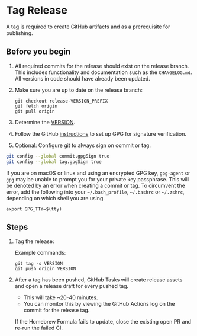 # Tag Release

A tag is required to create GitHub artifacts and as a prerequisite for publishing.

## Before you begin

1. All required commits for the release should exist on the release branch. This includes functionality and documentation such as the `CHANGELOG.md`. All versions in code should have already been updated.

2. Make sure you are up to date on the release branch:

   ``` 
   git checkout release-VERSION_PREFIX
   git fetch origin 
   git pull origin 
   ```

3. Determine the [VERSION](concepts/version.md).

4. Follow the GitHub [instructions](https://docs.github.com/en/authentication/managing-commit-signature-verification) to set up GPG for signature verification.

5. Optional: Configure git to always sign on commit or tag.

```bash
git config --global commit.gpgSign true
git config --global tag.gpgSign true
```

If you are on macOS or linux and using an encrypted GPG key, `gpg-agent` or `gpg` may be unable
to prompt you for your private key passphrase. This will be denoted by an error
when creating a commit or tag. To circumvent the error, add the following into
your `~/.bash_profile`, `~/.bashrc` or `~/.zshrc`, depending on which shell you are using.

```
export GPG_TTY=$(tty)
```

## Steps

1. Tag the release:

    Example commands:

    ```
    git tag -s VERSION
    git push origin VERSION
    ```

2. After a tag has been pushed, GitHub Tasks will create release assets and open a release draft for every pushed tag.

    - This will take ~20-40 minutes.
    - You can monitor this by viewing the GitHub Actions log on the commit for the release tag.

    If the Homebrew Formula fails to update, close the existing open PR and re-run the failed CI.